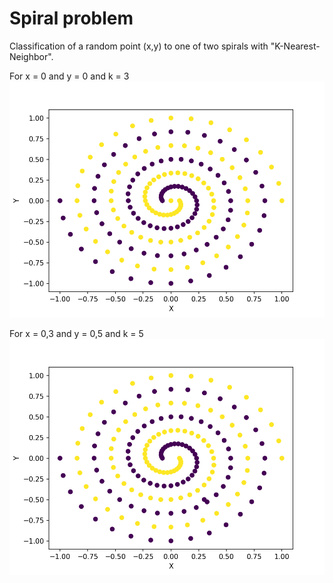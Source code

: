 # Spiral problem

Classification of a random point (x,y) to one of two spirals with "K-Nearest-Neighbor".

For x = 0 and y = 0 and k = 3
![spirale](spirale_k3_X0_Y0.png)

For x = 0,3 and y = 0,5 and k = 5
![spirale](spirale_k5_X0,3_Y-0,5.png)
